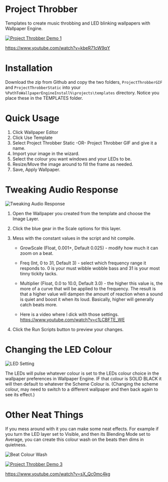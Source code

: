 # Project Throbber

Templates to create music throbbing and LED blinking wallpapers with Wallpaper Engine.

[![Project Throbber Demo 1](http://img.youtube.com/vi/kbeR71cW9qY/0.jpg)](http://www.youtube.com/watch?v=kbeR71cW9qY)

https://www.youtube.com/watch?v=kbeR71cW9qY



# Installation

Download the zip from Github and copy the two folders, `ProjectThrobberGIF` and `ProjectThrobberStatic` into your `%PathToWallpaperEngineInstall%\projects\templates` directory. Notice you place these in the TEMPLATES folder.



# Quick Usage

1) Click Wallpaper Editor
2) Click Use Template
3) Select Project Throbber Static -OR- Project Throbber GIF and give it a name.
4) Import your image in the wizard.
5) Select the colour you want windows and your LEDs to be.
6) Resize/Move the image around to fill the frame as needed.
7) Save, Apply Wallpaper.



# Tweaking Audio Response

![Tweaking Audio Response](https://i.imgur.com/B1KVOZ1.jpg)

1) Open the Wallpaper you created from the template and choose the Image Layer.

2) Click the blue gear in the Scale options for this layer.

3) Mess with the constant values in the script and hit compile.

    * GrowScale (Float, 0.001+, Default 0.025) - modify how much it can zoom on a beat.

    * Freq (Int, 0 to 31, Default 3) - select which frequency range it responds to. 0 is your must wibble wobble bass and 31 is your most tinny tickity tacks.

    * Multiplier (Float, 0.0 to 10.0, Default 3.0) - the higher this value is, the more of a curve that will be applied to the frequency. The result is that a higher value will dampen the amount of reaction when a sound is quiet and boost it when its loud. Basically, higher will generally catch beats more.

    * Here is a video where I dick with those settings. https://www.youtube.com/watch?v=c1LCBFTE_WE

4) Click the Run Scripts button to preview your changes.



# Changing the LED Colour

![LED Setting](https://i.imgur.com/uJuFFfY.jpg)

The LEDs will pulse whatever colour is set to the LEDs colour choice in the wallpaper preferences in Wallpaper Engine. IF that colour is SOLID BLACK it will then default to whatever the Scheme Colour is. (Changing the scheme colour, may need to switch to a different wallpaper and then back again to see its effect.)

# Other Neat Things

If you mess around with it you can make some neat effects. For example if you turn the LED layer set to Visible, and then its Blending Mode set to Average, you can create this colour wash on the beats then dims in quietness.

![Beat Colour Wash](https://i.imgur.com/nVr2DSm.jpg)

[![Project Throbber Demo 3](https://i.imgur.com/WwUChMs.png)](https://www.youtube.com/watch?v=sX_Qc0mc4kg)

https://www.youtube.com/watch?v=sX_Qc0mc4kg